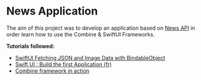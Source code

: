 # News Application



The aim of this project was to develop an application based on [News API](https://newsapi.org) in order learn how to use the Combine & SwiftUI Frameworks.



**Tutorials followed:**

- [SwiftUI Fetching JSON and Image Data with BindableObject](https://www.youtube.com/watch?v=xT4wGOc2jd4)
- [Swift UI : Build the first Application (fr) ](https://formations.developpeurlibre.com/swift-ui-premiere-app)
- [Combine framework in action](https://medium.com/snowdog-labs/combine-framework-in-action-fb91fd101602)




